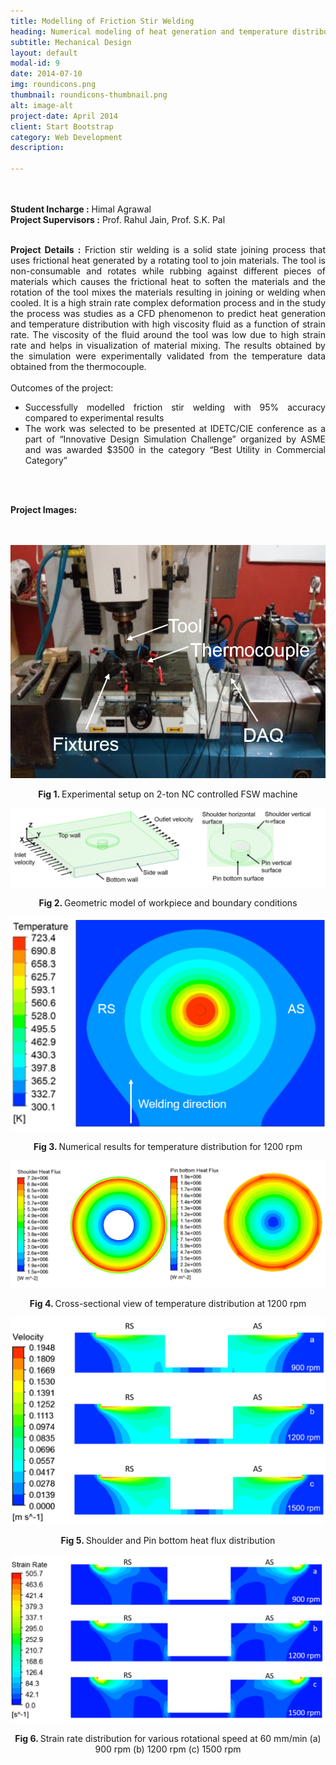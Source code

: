 ```yaml
---
title: Modelling of Friction Stir Welding
heading: Numerical modeling of heat generation and temperature distribution in a friction stir welding 
subtitle: Mechanical Design
layout: default
modal-id: 9
date: 2014-07-10
img: roundicons.png
thumbnail: roundicons-thumbnail.png
alt: image-alt
project-date: April 2014
client: Start Bootstrap
category: Web Development
description:

---
```


<br>
<br>
<div style="text-align: justify">
<b>Student Incharge :</b> Himal Agrawal
<br>
<b>Project Supervisors :</b> Prof. Rahul Jain, Prof. S.K. Pal
<br>
<br>



<b>Project Details :</b>  Friction stir welding is a solid state joining process that uses frictional heat generated by a rotating tool to join materials. The tool is non-consumable and rotates while rubbing against different pieces of materials which causes the frictional heat to soften the materials and the rotation of the tool mixes the materials resulting in joining or welding when cooled. It is a high strain rate complex deformation process and in the study the process was studies as a CFD phenomenon to predict heat generation and temperature distribution with high viscosity fluid as a function of strain rate. The viscosity of the fluid around the tool was low due to high strain rate and helps in visualization of material mixing. The results obtained by the simulation were experimentally validated from the temperature data obtained from the thermocouple. 
<br>
<br>
Outcomes of the project:
<br>
 <ul>
  <li>Successfully modelled friction stir welding with 95% accuracy compared to experimental results</li>
  <li>The work was selected to be presented at IDETC/CIE conference as a part of “Innovative Design Simulation Challenge” organized by ASME and was awarded $3500 in the category “Best Utility in Commercial Category”
</li>
</ul> 
<br>
<br>

<b>Project Images:</b>
<br>
<br>
<br>
<div class="row">
<div class="col-md-6 col-md-offset-3">

<img src="img/portfolio/fsw/1.png" class="img-responsive img-centered" alt="FSW Image 1">
<p class="text-muted" align = "center"> <b> Fig 1. </b>Experimental setup on 2-ton NC controlled FSW machine</p>

<img src="img/portfolio/fsw/2.png" class="img-responsive img-centered" alt="FSW Image 2">
<p class="text-muted" align = "center"> <b> Fig 2. </b>Geometric model of workpiece and boundary conditions</p>

<img src="img/portfolio/fsw/3.png" class="img-responsive img-centered" alt="FSW Image 3">
<p class="text-muted" align = "center"> <b> Fig 3. </b>Numerical results for temperature distribution for 1200 rpm</p>

<img src="img/portfolio/fsw/4.png" class="img-responsive img-centered" alt="FSW Image 4">
<p class="text-muted" align = "center"> <b> Fig 4. </b>Cross-sectional view of temperature distribution at 1200 rpm</p>

<img src="img/portfolio/fsw/5.png" class="img-responsive img-centered" alt="FSW Image 5">
<p class="text-muted" align = "center"> <b> Fig 5. </b>Shoulder and Pin bottom heat flux distribution</p>

<img src="img/portfolio/fsw/6.png" class="img-responsive img-centered" alt="FSW Image 6">
<p class="text-muted" align = "center"> <b> Fig 6. </b>Strain rate distribution for various rotational speed at 60 mm/min (a) 900 rpm (b) 1200 rpm (c) 1500 rpm </p>

</div>
</div>
</div>
